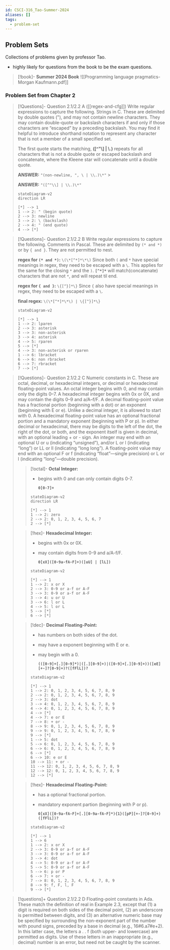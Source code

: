 ```yaml
---
id: CSCI-316_Tao-Summer-2024
aliases: []
tags:
  - problem-set
---
```


## Problem Sets

Collections of problems given by professor Tao.

- highly likely for questions from the book to be the exam questions.

> [!book]- **Summer 2024 Book**
> ![[Programming language pragmatics-Morgan Kaufmann.pdf]]

### Problem Set from Chapter 2

> [!Questions]- Question 2.1/2.2 A ([[regex-and-cfg]])
> Write regular expressions to capture the following.
> Strings in C. These are delimited by double quotes ("), and may not contain
> newline characters. They may contain double-quote or backslash characters
> if and only if those characters are “escaped” by a preceding backslash.
> You may find it helpful to introduce shorthand notation to represent any
> character that is not a member of a small specified set.
>
> The first quote starts the matching, **([^"\\] | \\.)** repeats for all characters
> that is not a double quote or escaped backslash and concatenate, where the Kleene
> star will concatenate until a double quote.
>
> **ANSWER:** `"(non-newline, ", \ | \\.)\*"` >
>
> **ANSWER:** `"([^"\\] | \\.)\*"`
>
> ```mermaid
> stateDiagram-v2
> direction LR
>
> [*] --> 1
> 1 --> 2: " (begin quote)
> 2 --> 3: newline
> 3 --> 2: \ (backslash)
> 2 --> 4: " (end quote)
> 4 --> [*]
> ```

> [!Questions]- Question 2.1/2.2 B
> Write regular expressions to capture the following.
> Comments in Pascal. These are delimited by `(* and *)` or by `{ and }`.
> They are not permitted to nest.
>
> **regex for `(* and *)`:** `\(\*[^*]*\*\)`
> Since both `(` and `*` have special meanings in regex, they need to be escaped with a `\`.
> This applies for the same for the closing `*` and the `)`.
> **`[^*]*`** will match(concatenate) characters that are not `*`, and will repeat til end.
>
> **regex for `{ and }`:** `\{[^}]*\}`
> Since `{` also have special meanings in regex, they need to be escaped with a `\`.
>
> **final regex:** `\(\*[^*]*\*\) | \{[^}]*\}`
>
> ```mermaid
> stateDiagram-v2
>
> [*] --> 1
> 1 --> 2: lparen
> 2 --> 3: asterisk
> 3 --> 3: non-asterisk
> 3 --> 4: asterisk
> 4 --> 5: rparen
> 5 --> [*]
> 4 --> 3: non-asterisk or rparen
> 1 --> 6: lbracket
> 6 --> 6: non rbracket
> 6 --> 7: rbracket
> 7 --> [*]
>
> ```

> [!Questions]- Question 2.1/2.2 C
> Numeric constants in C. These are octal, decimal, or hexadecimal integers, or
> decimal or hexadecimal floating-point values. An octal integer begins with 0,
> and may contain only the digits 0–7. A hexadecimal integer begins with 0x or
> 0X, and may contain the digits 0–9 and a/A–f/F. A decimal floating-point value
> has a fractional portion (beginning with a dot) or an exponent (beginning with
> E or e). Unlike a decimal integer, it is allowed to start with 0. A hexadecimal
> floating-point value has an optional fractional portion and a mandatory
> exponent (beginning with P or p). In either decimal or hexadecimal, there may
> be digits to the left of the dot, the right of the dot, or both, and the
> exponent itself is given in decimal, with an optional leading + or - sign. An
> integer may end with an optional U or u (indicating “unsigned”), and/or L or l
> (indicating “long”) or LL or ll (indicating “long long”). A floating-point
> value may end with an optional F or f (indicating “float”—single precision) or
> L or l (indicating “long”—double precision).
>
> > [!octal]- **Octal Integer:**
> >
> > - begins with 0 and can only contain digits 0-7.
> >
> >   **`0[0-7]+`**
> >
> > ```mermaid
> > stateDiagram-v2
> > direction LR
> >
> > [*] --> 1
> > 1 --> 2: zero
> > 2 --> 2: 0, 1, 2, 3, 4, 5, 6, 7
> > 2 --> [*]
> > ```
>
> > [!hex]- **Hexadecimal Integer:**
> >
> > - begins with 0x or 0X.
> > - may contain digits from 0-9 and a/A-f/F.
> >
> >   **`0[xX]([0-9a-fA-F]+)([uU] | [lL])`**
> >
> > ```mermaid
> > stateDiagram-v2
> >
> > [*] --> 1
> > 1 --> 2: x or X
> > 2 --> 3: 0-9 or a-f or A-F
> > 3 --> 3: 0-9 or a-f or A-F
> > 3 --> 4: u or U
> > 3 --> 6: l or L
> > 4 --> 5: l or L
> > 5 --> [*]
> > 6 --> [*]
> >
> > ```
>
> > [!dec]- **Decimal Floating-Point:**
> >
> > - has numbers on both sides of the dot.
> > - may have a exponent beginning with E or e.
> > - may begin with a 0.
> >
> >   **`(([0-9]+[.][0-9]*)|([.][0-9]+)|([0-9]+[.][0-9]+))([eE][+-]?[0-9]+)?([fFlL])?`**
> >
> > ```mermaid
> > stateDiagram-v2
> >
> > [*] --> 1
> > 1 --> 2: 0, 1, 2, 3, 4, 5, 6, 7, 8, 9
> > 2 --> 2: 0, 1, 2, 3, 4, 5, 6, 7, 8, 9
> > 2 --> 3: dot
> > 3 --> 4: 0, 1, 2, 3, 4, 5, 6, 7, 8, 9
> > 4 --> 4: 0, 1, 2, 3, 4, 5, 6, 7, 8, 9
> > 4 --> [*]
> > 4 --> 7: e or E
> > 7 --> 8: + or -
> > 8 --> 9: 0, 1, 2, 3, 4, 5, 6, 7, 8, 9
> > 9 --> 9: 0, 1, 2, 3, 4, 5, 6, 7, 8, 9
> > 9 --> [*]
> > 1 --> 5: dot
> > 5 --> 6: 0, 1, 2, 3, 4, 5, 6, 7, 8, 9
> > 6 --> 6: 0, 1, 2, 3, 4, 5, 6, 7, 8, 9
> > 6 --> [*]
> > 6 --> 10: e or E
> > 10 --> 11: + or -
> > 11 --> 12: 0, 1, 2, 3, 4, 5, 6, 7, 8, 9
> > 12 --> 12: 0, 1, 2, 3, 4, 5, 6, 7, 8, 9
> > 12 --> [*]
> > ```
>
> > [!hex]- **Hexadecimal Floating-Point:**
> >
> > - has a optional fractional portion.
> > - mandatory exponent partion (beginning with P or p).
> >
> >   **`0[xX]([0-9a-fA-F]+[.][0-9a-fA-F]*){1}([pP][+-]?[0-9]+)([fFlL])?`**
> >
> > ```mermaid
> > stateDiagram-v2
> >
> > [*] --> 1
> > 1 --> 6
> > 1 --> 2: x or X
> > 2 --> 3: 0-9 or a-f or A-F
> > 3 --> 3: 0-9 or a-f or A-F
> > 3 --> 4: dot
> > 4 --> 5: 0-9 or a-f or A-F
> > 5 --> 5: 0-9 or a-f or A-F
> > 5 --> 6: p or P
> > 6 --> 7: + or -
> > 7 --> 8: 0, 1, 2, 3, 4, 5, 6, 7, 8, 9
> > 8 --> 9: f, F, l, F
> > 9 --> [*]
> > ```

> [!questions]+ Question 2.1/2.2 D
> Floating-point constants in Ada. These match the definition of real in Example
> 2.3, except that (1) a digit is required on both sides of the decimal point, (2)
> an underscore is permitted between digits, and (3) an alternative numeric base
> may be specified by surrounding the non-exponent part of the number with pound signs,
> preceded by a base in decimal (e.g., 16#6.a7#e+2). In this latter case, the
> letters a . . f (both upper- and lowercase) are permitted as digits. Use of these
> letters in an inappropriate (e.g., decimal) number is an error, but need not be
> caught by the scanner.
